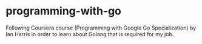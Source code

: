 # programming-with-go
Following Coursera course (Programming with Google Go Specialization) by Ian Harris in order to learn about Golang that is required for my job.
